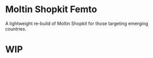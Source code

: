 # Moltin Shopkit Femto
A lightweight re-build of Moltin Shopkit for those targeting emerging countries.

# WIP
